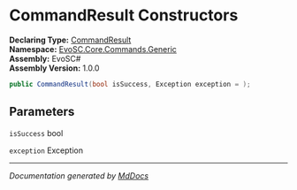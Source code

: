 ﻿<!--  
  <auto-generated>   
    The contents of this file were generated by a tool.  
    Changes to this file may be list if the file is regenerated  
  </auto-generated>   
-->

# CommandResult Constructors

**Declaring Type:** [CommandResult](../index.md)  
**Namespace:** [EvoSC.Core.Commands.Generic](../../index.md)  
**Assembly:** EvoSC\#  
**Assembly Version:** 1.0.0

```csharp
public CommandResult(bool isSuccess, Exception exception = );
```

## Parameters

`isSuccess`  bool

`exception`  Exception

___

*Documentation generated by [MdDocs](https://github.com/ap0llo/mddocs)*
